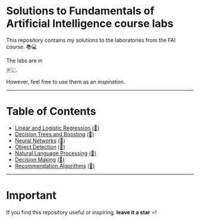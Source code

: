 # Solutions to Fundamentals of Artificial Intelligence course labs

This repository contains my solutions to the laboratories from the FAI course. 📚💻

The labs are in $$\text{ }$$ 🇵🇱.

However, feel free to use them as an _inspiration_.

---

# Table of Contents

* [Linear and Logistic Regression](lab1/Readme.md)  [(📝)](lab1/lab_1.ipynb)
* [Decision Trees and Boosting](lab2/Readme.md)  [(📝)](lab2/lab_2.ipynb)
* [Neural Networks](lab3/Readme.md)  [(📝)](lab3/lab_3.ipynb)
* [Object Detection](lab4/Readme.md)  [(📝)](lab4/lab_4.ipynb)
* [Natural Language Processing](lab5/Readme.md)  [(📝)](lab5/lab_5.ipynb)
* [Decision Making](lab6/Readme.md)  [(📝)](lab6/lab_6.ipynb)
* [Recommendation Algorithms](lab7/Readme.md)  [(📝)](lab7/lab_7.ipynb)

---

# Important

If you find this repository useful or inspiring, **leave it a star** ⭐!
